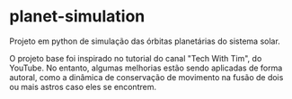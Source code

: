 # planet-simulation
Projeto em python de simulação das órbitas planetárias do sistema solar.

O projeto base foi inspirado no tutorial do canal "Tech With Tim", do YouTube.
No entanto, algumas melhorias estão sendo aplicadas de forma autoral, como a dinâmica de conservação de movimento na fusão de dois ou mais astros caso eles se encontrem.
